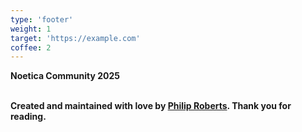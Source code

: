 ```yaml
---
type: 'footer'
weight: 1
target: 'https://example.com'
coffee: 2
---
```


<!-- Google tag (gtag.js) -->
<script async src="https://www.googletagmanager.com/gtag/js?id=G-W74K34RFKW"></script>
<script>
  window.dataLayer = window.dataLayer || [];
  function gtag(){dataLayer.push(arguments);}
  gtag('js', new Date());

  gtag('config', 'G-W74K34RFKW');
</script>

<strong class="section-title">Noetica Community<i class="icon copyleft"></i> 2025</strong>


<br>
<strong class="section-title">Created and maintained with love by <a href="https://philip.science">Philip Roberts</a>. Thank you for reading.</strong>
